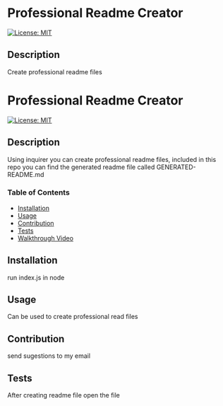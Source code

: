 # Professional Readme Creator
  [![License: MIT](https://img.shields.io/badge/License-MIT-yellow.svg)](https://opensource.org/licenses/MIT)
  
  ## Description
  Create professional readme files

   # Professional Readme Creator
  [![License: MIT](https://img.shields.io/badge/License-MIT-yellow.svg)](https://opensource.org/licenses/MIT)
  
  ## Description
  Using inquirer you can create professional readme files, included in this repo you can find the generated readme file called GENERATED-README.md

  ### Table of Contents
  - [Installation](#installation)
  - [Usage](#usage)
  - [Contribution](#contribution)
  - [Tests](#tests)
  - [Walkthrough Video](#walkthrough-video)

## Installation
  run index.js in node

## Usage
  Can be used to create professional read files

## Contribution
send sugestions to my email

## Tests
  After creating readme file open the file